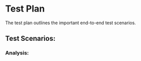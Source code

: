 # Test Plan

The test plan outlines the important end-to-end test scenarios.

## Test Scenarios:

### Analysis:
